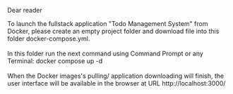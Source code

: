 Dear reader

To launch the fullstack application "Todo Management System" from Docker, please create an empty project folder and download file into this folder docker-compose.yml. <br>
<br>
In this folder run the next command using Command Prompt or any Terminal: docker compose up -d <br>
<br>
When the Docker images's pulling/ application downloading will finish, the user interface will be available in the browser at URL http://localhost:3000/
